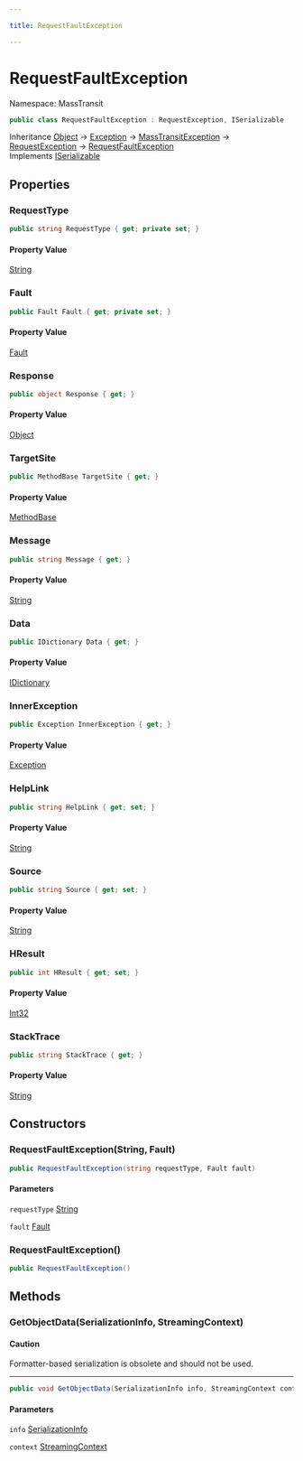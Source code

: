 ```yaml
---

title: RequestFaultException

---
```


# RequestFaultException

Namespace: MassTransit

```csharp
public class RequestFaultException : RequestException, ISerializable
```

Inheritance [Object](https://learn.microsoft.com/en-us/dotnet/api/system.object) → [Exception](https://learn.microsoft.com/en-us/dotnet/api/system.exception) → [MassTransitException](../masstransit/masstransitexception) → [RequestException](../masstransit/requestexception) → [RequestFaultException](../masstransit/requestfaultexception)<br/>
Implements [ISerializable](https://learn.microsoft.com/en-us/dotnet/api/system.runtime.serialization.iserializable)

## Properties

### **RequestType**

```csharp
public string RequestType { get; private set; }
```

#### Property Value

[String](https://learn.microsoft.com/en-us/dotnet/api/system.string)<br/>

### **Fault**

```csharp
public Fault Fault { get; private set; }
```

#### Property Value

[Fault](../masstransit/fault)<br/>

### **Response**

```csharp
public object Response { get; }
```

#### Property Value

[Object](https://learn.microsoft.com/en-us/dotnet/api/system.object)<br/>

### **TargetSite**

```csharp
public MethodBase TargetSite { get; }
```

#### Property Value

[MethodBase](https://learn.microsoft.com/en-us/dotnet/api/system.reflection.methodbase)<br/>

### **Message**

```csharp
public string Message { get; }
```

#### Property Value

[String](https://learn.microsoft.com/en-us/dotnet/api/system.string)<br/>

### **Data**

```csharp
public IDictionary Data { get; }
```

#### Property Value

[IDictionary](https://learn.microsoft.com/en-us/dotnet/api/system.collections.idictionary)<br/>

### **InnerException**

```csharp
public Exception InnerException { get; }
```

#### Property Value

[Exception](https://learn.microsoft.com/en-us/dotnet/api/system.exception)<br/>

### **HelpLink**

```csharp
public string HelpLink { get; set; }
```

#### Property Value

[String](https://learn.microsoft.com/en-us/dotnet/api/system.string)<br/>

### **Source**

```csharp
public string Source { get; set; }
```

#### Property Value

[String](https://learn.microsoft.com/en-us/dotnet/api/system.string)<br/>

### **HResult**

```csharp
public int HResult { get; set; }
```

#### Property Value

[Int32](https://learn.microsoft.com/en-us/dotnet/api/system.int32)<br/>

### **StackTrace**

```csharp
public string StackTrace { get; }
```

#### Property Value

[String](https://learn.microsoft.com/en-us/dotnet/api/system.string)<br/>

## Constructors

### **RequestFaultException(String, Fault)**

```csharp
public RequestFaultException(string requestType, Fault fault)
```

#### Parameters

`requestType` [String](https://learn.microsoft.com/en-us/dotnet/api/system.string)<br/>

`fault` [Fault](../masstransit/fault)<br/>

### **RequestFaultException()**

```csharp
public RequestFaultException()
```

## Methods

### **GetObjectData(SerializationInfo, StreamingContext)**

#### Caution

Formatter-based serialization is obsolete and should not be used.

---

```csharp
public void GetObjectData(SerializationInfo info, StreamingContext context)
```

#### Parameters

`info` [SerializationInfo](https://learn.microsoft.com/en-us/dotnet/api/system.runtime.serialization.serializationinfo)<br/>

`context` [StreamingContext](https://learn.microsoft.com/en-us/dotnet/api/system.runtime.serialization.streamingcontext)<br/>
